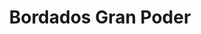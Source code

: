 ---
title: "Bordados Gran Poder"
url: /santa-cruz-de-la-sierra/bordados-gran-poder/
shop: Allgemein
---
